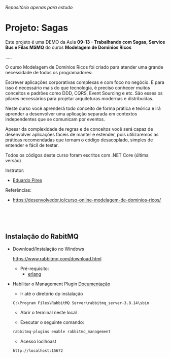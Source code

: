 _Repositório apenas para estudo_

# Projeto: Sagas

Este projeto é uma DEMO da Aula **09-13 - Trabalhando com Sagas, Service Bus e Filas MSMQ** do curos **Modelagem de Domínios Ricos**

.....

O curso Modelagem de Domínios Ricos foi criado para atender uma grande necessidade de todos os programadores:

Escrever aplicações corporativas complexas e com foco no negócio. E para isso é necessário mais do que tecnologia, é preciso conhecer muitos conceitos e padrões como DDD, CQRS, Event Sourcing e etc. São esses os pilares necessários para projetar arquiteturas modernas e distribuídas.

Neste curso você aprenderá todo conceito de forma prática e teórica e irá aprender a desenvolver uma aplicação separada em contextos independentes que se comunicam por eventos.

Apesar da complexidade de regras e de conceitos você será capaz de desenvolver aplicações fáceis de manter e estender, pois utilizaremos as práticas recomendadas que tornam o código desacoplado, simples de entender e fácil de testar.

Todos os códigos deste curso foram escritos com .NET Core (última versão)

Instrutor:

- [Eduardo Pires](https://www.eduardopires.net.br/)

Referências:

- https://desenvolvedor.io/curso-online-modelagem-de-dominios-ricos/

<br>
<br>
<br>

## Instalação do RabitMQ

- Download/Instalação no Windows

  https://www.rabbitmq.com/download.html

  - Pré-requisito:
    - [erlang](https://www.erlang.org/downloads)

- Habilitar o Management Plugin [Documentação](https://www.rabbitmq.com/management.html)

  - Ir até o diretório dp instalação

  ```
  C:\Program Files\RabbitMQ Server\rabbitmq_server-3.8.14\sbin
  ```

  - Abrir o terminal neste local

  - Executar o seguinte comando:

  ```bash
  rabbitmq-plugins enable rabbitmq_management
  ```

  - Acesso loclhoast

  ```
  http://localhost:15672
  ```
